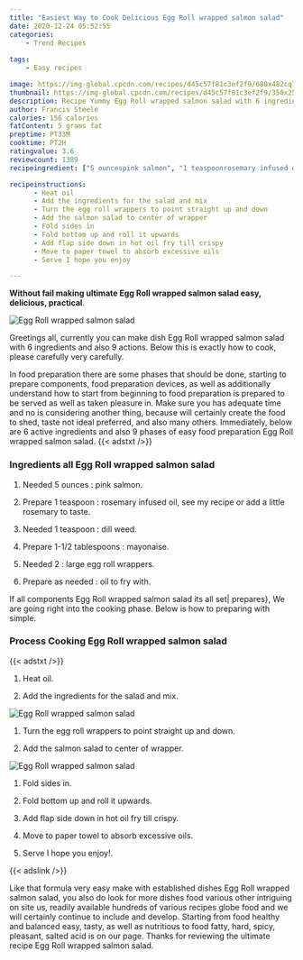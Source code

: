 ```yaml
---
title: "Easiest Way to Cook Delicious Egg Roll wrapped salmon salad"
date: 2020-12-24 05:52:55
categories:
    - Trend Recipes
    
tags:
    - Easy recipes

image: https://img-global.cpcdn.com/recipes/d45c57f81c3ef2f9/680x482cq70/egg-roll-wrapped-salmon-salad-recipe-main-photo.jpg
thumbnail: https://img-global.cpcdn.com/recipes/d45c57f81c3ef2f9/350x250cq70/egg-roll-wrapped-salmon-salad-recipe-main-photo.jpg
description: Recipe Yummy Egg Roll wrapped salmon salad with 6 ingredients and 9 stages of easy cooking.
author: Francis Steele
calories: 156 calories
fatContent: 5 grams fat
preptime: PT33M
cooktime: PT2H
ratingvalue: 3.6
reviewcount: 1389
recipeingredient: ["5 ouncespink salmon", "1 teaspoonrosemary infused oil see my recipe or add a little rosemary to taste", "1 teaspoondill weed", "1-1/2 tablespoonsmayonaise", "2large egg roll wrappers", "as neededoil to fry with"]

recipeinstructions: 
      - Heat oil 
      - Add the ingredients for the salad and mix 
      - Turn the egg roll wrappers to point straight up and down 
      - Add the salmon salad to center of wrapper 
      - Fold sides in 
      - Fold bottom up and roll it upwards 
      - Add flap side down in hot oil fry till crispy 
      - Move to paper towel to absorb excessive oils 
      - Serve I hope you enjoy

---
```




**Without fail making ultimate Egg Roll wrapped salmon salad easy, delicious, practical**. 


![Egg Roll wrapped salmon salad](https://img-global.cpcdn.com/recipes/d45c57f81c3ef2f9/680x482cq70/egg-roll-wrapped-salmon-salad-recipe-main-photo.jpg "Egg Roll wrapped salmon salad")




Greetings all, currently you can make dish Egg Roll wrapped salmon salad with 6 ingredients and also 9 actions. Below this is exactly how to cook, please carefully very carefully.

In food preparation there are some phases that should be done, starting to prepare components, food preparation devices, as well as additionally understand how to start from beginning to food preparation is prepared to be served as well as taken pleasure in. Make sure you has adequate time and no is considering another thing, because will certainly create the food to shed, taste not ideal preferred, and also many others. Immediately, below are 6 active ingredients and also 9 phases of easy food preparation Egg Roll wrapped salmon salad.
{{< adstxt />}}

### Ingredients all Egg Roll wrapped salmon salad


1. Needed 5 ounces : pink salmon.

1. Prepare 1 teaspoon : rosemary infused oil, see my recipe or add a little rosemary to taste.

1. Needed 1 teaspoon : dill weed.

1. Prepare 1-1/2 tablespoons : mayonaise.

1. Needed 2 : large egg roll wrappers.

1. Prepare as needed : oil to fry with.



If all components Egg Roll wrapped salmon salad its all set| prepares}, We are going right into the cooking phase. Below is how to preparing with simple.

### Process Cooking Egg Roll wrapped salmon salad

{{< adstxt />}}


1. Heat oil.



1. Add the ingredients for the salad and mix.



![Egg Roll wrapped salmon salad](https://img-global.cpcdn.com/steps/6c8395daead50246/160x128cq70/egg-roll-wrapped-salmon-salad-recipe-step-2-photo.jpg" "Egg Roll wrapped salmon salad")



1. Turn the egg roll wrappers to point straight up and down.



1. Add the salmon salad to center of wrapper.



![Egg Roll wrapped salmon salad](https://img-global.cpcdn.com/steps/cee033e4a51e7581/160x128cq70/egg-roll-wrapped-salmon-salad-recipe-step-4-photo.jpg" "Egg Roll wrapped salmon salad")



1. Fold sides in.



1. Fold bottom up and roll it upwards.



1. Add flap side down in hot oil fry till crispy.



1. Move to paper towel to absorb excessive oils.



1. Serve I hope you enjoy!.





{{< adslink />}}

Like that formula very easy make with established dishes Egg Roll wrapped salmon salad, you also do look for more dishes food various other intriguing on site us, readily available hundreds of various recipes globe food and we will certainly continue to include and develop. Starting from food healthy and balanced easy, tasty, as well as nutritious to food fatty, hard, spicy, pleasant, salted acid is on our page. Thanks for reviewing the ultimate recipe Egg Roll wrapped salmon salad.
